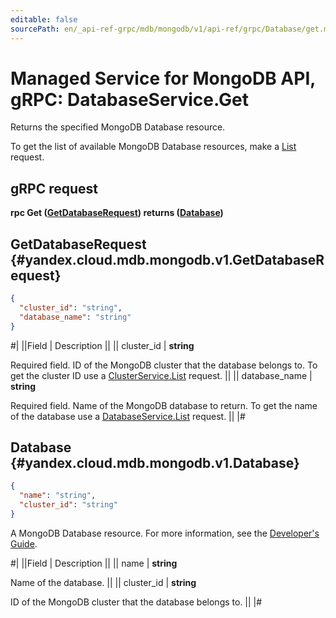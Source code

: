 ```yaml
---
editable: false
sourcePath: en/_api-ref-grpc/mdb/mongodb/v1/api-ref/grpc/Database/get.md
---
```


# Managed Service for MongoDB API, gRPC: DatabaseService.Get

Returns the specified MongoDB Database resource.

To get the list of available MongoDB Database resources, make a [List](/docs/managed-mongodb/api-ref/grpc/Database/list#List) request.

## gRPC request

**rpc Get ([GetDatabaseRequest](#yandex.cloud.mdb.mongodb.v1.GetDatabaseRequest)) returns ([Database](#yandex.cloud.mdb.mongodb.v1.Database))**

## GetDatabaseRequest {#yandex.cloud.mdb.mongodb.v1.GetDatabaseRequest}

```json
{
  "cluster_id": "string",
  "database_name": "string"
}
```

#|
||Field | Description ||
|| cluster_id | **string**

Required field. ID of the MongoDB cluster that the database belongs to.
To get the cluster ID use a [ClusterService.List](/docs/managed-mongodb/api-ref/grpc/Cluster/list#List) request. ||
|| database_name | **string**

Required field. Name of the MongoDB database to return.
To get the name of the database use a [DatabaseService.List](/docs/managed-mongodb/api-ref/grpc/Database/list#List) request. ||
|#

## Database {#yandex.cloud.mdb.mongodb.v1.Database}

```json
{
  "name": "string",
  "cluster_id": "string"
}
```

A MongoDB Database resource. For more information, see the
[Developer's Guide](/docs/managed-mongodb/concepts).

#|
||Field | Description ||
|| name | **string**

Name of the database. ||
|| cluster_id | **string**

ID of the MongoDB cluster that the database belongs to. ||
|#
